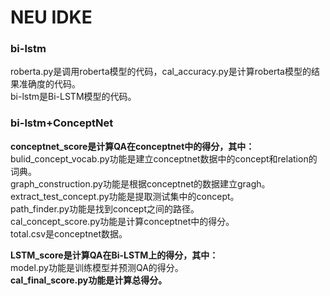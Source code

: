 # NEU IDKE

### bi-lstm

roberta.py是调用roberta模型的代码，cal_accuracy.py是计算roberta模型的结果准确度的代码。<br>
bi-lstm是Bi-LSTM模型的代码。

### bi-lstm+ConceptNet

**conceptnet_score是计算QA在conceptnet中的得分，其中：**<br>bulid_concept_vocab.py功能是建立conceptnet数据中的concept和relation的词典。<br>graph_construction.py功能是根据conceptnet的数据建立gragh。<br>extract_test_concept.py功能是提取测试集中的concept。<br>path_finder.py功能是找到concept之间的路径。<br>cal_concept_score.py功能是计算conceptnet中的得分。<br>total.csv是conceptnet数据。<br>

**LSTM_score是计算QA在Bi-LSTM上的得分，其中：**<br>model.py功能是训练模型并预测QA的得分。<br>**cal_final_score.py功能是计算总得分。**